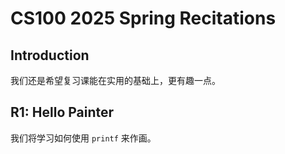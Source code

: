 # CS100 2025 Spring Recitations

## Introduction

我们还是希望复习课能在实用的基础上，更有趣一点。

## R1: Hello Painter

我们将学习如何使用 `printf` 来作画。
